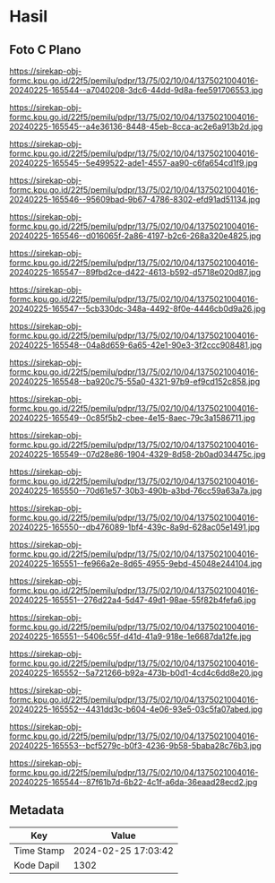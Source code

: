 # Hasil

## Foto C Plano

https://sirekap-obj-formc.kpu.go.id/22f5/pemilu/pdpr/13/75/02/10/04/1375021004016-20240225-165544--a7040208-3dc6-44dd-9d8a-fee591706553.jpg

https://sirekap-obj-formc.kpu.go.id/22f5/pemilu/pdpr/13/75/02/10/04/1375021004016-20240225-165545--a4e36136-8448-45eb-8cca-ac2e6a913b2d.jpg

https://sirekap-obj-formc.kpu.go.id/22f5/pemilu/pdpr/13/75/02/10/04/1375021004016-20240225-165545--5e499522-ade1-4557-aa90-c6fa654cd1f9.jpg

https://sirekap-obj-formc.kpu.go.id/22f5/pemilu/pdpr/13/75/02/10/04/1375021004016-20240225-165546--95609bad-9b67-4786-8302-efd91ad51134.jpg

https://sirekap-obj-formc.kpu.go.id/22f5/pemilu/pdpr/13/75/02/10/04/1375021004016-20240225-165546--d016065f-2a86-4197-b2c6-268a320e4825.jpg

https://sirekap-obj-formc.kpu.go.id/22f5/pemilu/pdpr/13/75/02/10/04/1375021004016-20240225-165547--89fbd2ce-d422-4613-b592-d5718e020d87.jpg

https://sirekap-obj-formc.kpu.go.id/22f5/pemilu/pdpr/13/75/02/10/04/1375021004016-20240225-165547--5cb330dc-348a-4492-8f0e-4446cb0d9a26.jpg

https://sirekap-obj-formc.kpu.go.id/22f5/pemilu/pdpr/13/75/02/10/04/1375021004016-20240225-165548--04a8d659-6a65-42e1-90e3-3f2ccc908481.jpg

https://sirekap-obj-formc.kpu.go.id/22f5/pemilu/pdpr/13/75/02/10/04/1375021004016-20240225-165548--ba920c75-55a0-4321-97b9-ef9cd152c858.jpg

https://sirekap-obj-formc.kpu.go.id/22f5/pemilu/pdpr/13/75/02/10/04/1375021004016-20240225-165549--0c85f5b2-cbee-4e15-8aec-79c3a1586711.jpg

https://sirekap-obj-formc.kpu.go.id/22f5/pemilu/pdpr/13/75/02/10/04/1375021004016-20240225-165549--07d28e86-1904-4329-8d58-2b0ad034475c.jpg

https://sirekap-obj-formc.kpu.go.id/22f5/pemilu/pdpr/13/75/02/10/04/1375021004016-20240225-165550--70d61e57-30b3-490b-a3bd-76cc59a63a7a.jpg

https://sirekap-obj-formc.kpu.go.id/22f5/pemilu/pdpr/13/75/02/10/04/1375021004016-20240225-165550--db476089-1bf4-439c-8a9d-628ac05e1491.jpg

https://sirekap-obj-formc.kpu.go.id/22f5/pemilu/pdpr/13/75/02/10/04/1375021004016-20240225-165551--fe966a2e-8d65-4955-9ebd-45048e244104.jpg

https://sirekap-obj-formc.kpu.go.id/22f5/pemilu/pdpr/13/75/02/10/04/1375021004016-20240225-165551--276d22a4-5d47-49d1-98ae-55f82b4fefa6.jpg

https://sirekap-obj-formc.kpu.go.id/22f5/pemilu/pdpr/13/75/02/10/04/1375021004016-20240225-165551--5406c55f-d41d-41a9-918e-1e6687da12fe.jpg

https://sirekap-obj-formc.kpu.go.id/22f5/pemilu/pdpr/13/75/02/10/04/1375021004016-20240225-165552--5a721266-b92a-473b-b0d1-4cd4c6dd8e20.jpg

https://sirekap-obj-formc.kpu.go.id/22f5/pemilu/pdpr/13/75/02/10/04/1375021004016-20240225-165552--4431dd3c-b604-4e06-93e5-03c5fa07abed.jpg

https://sirekap-obj-formc.kpu.go.id/22f5/pemilu/pdpr/13/75/02/10/04/1375021004016-20240225-165553--bcf5279c-b0f3-4236-9b58-5baba28c76b3.jpg

https://sirekap-obj-formc.kpu.go.id/22f5/pemilu/pdpr/13/75/02/10/04/1375021004016-20240225-165544--87f61b7d-6b22-4c1f-a6da-36eaad28ecd2.jpg


## Metadata

| Key        | Value               |
| ---------- | ------------------- |
| Time Stamp | 2024-02-25 17:03:42 |
| Kode Dapil | 1302                |



